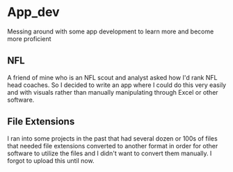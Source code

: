 # App_dev
Messing around with some app development to learn more and become more proficient

## NFL ##
A friend of mine who is an NFL scout and analyst asked how I'd rank NFL head coaches. So I decided to write an app where I could do this very easily and with visuals rather than manually
manipulating through Excel or other software. 

## File Extensions ##
I ran into some projects in the past that had several dozen or 100s of files that needed file extensions converted to another format in order for other software to utilize the files and I didn't want to convert them manually. I forgot to upload this until now. 
